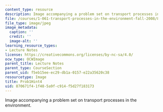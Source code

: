 ```yaml
---
content_type: resource
description: Image accompanying a problem set on transport processes in the environment.
file: /courses/1-061-transport-processes-in-the-environment-fall-2008/870671f41f485a9fc914f5d27f183173_Prob1Hint4.jpg
file_type: image/jpeg
image_metadata:
  caption: ''
  credit: ''
  image-alt: ''
learning_resource_types:
- Lecture Notes
license: https://creativecommons.org/licenses/by-nc-sa/4.0/
ocw_type: OCWImage
parent_title: Lecture Notes
parent_type: CourseSection
parent_uid: f5eb15ee-ec29-db1a-0157-e22a35620c38
resourcetype: Image
title: Prob1Hint4
uid: 870671f4-1f48-5a9f-c914-f5d27f183173
---
```

Image accompanying a problem set on transport processes in the environment.